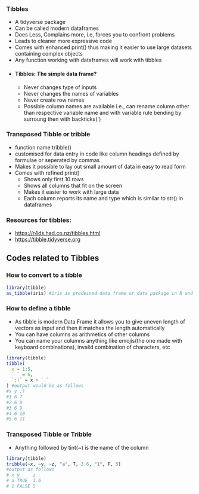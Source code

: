 ### Tibbles
- A tidyverse package
- Can be called modern dataframes
- Does Less, Complains more, i.e, forces you to confront problems
- Leads to cleaner more expressive code
- Comes with enhanced print() thus making it easier to use large datasets containing complex objects
- Any function working with dataframes will work with tibbles
- #### Tibbles: The simple data frame?
  - Never changes type of inputs
  - Never changes the names of variables
  - Never create row names
  - Possible column names are available i.e., can rename column other than respective variable name and with variable rule bending by surroung then with backticks(`)

### Transposed Tibble or tribble
- function name tribble()
- customised for data entry in code like column headings defined by formulae or seperated by commas
- Makes it possible to lay out small amount of data in easy to read form
- Comes with refined print()
  - Shows only first 10 rows
  - Shows all columns that fit on the screen
  - Makes it easier to work with large data
  - Each column reports its name and type which is similar to str() in dataframes
  
### Resources for tibbles: 
  - https://r4ds.had.co.nz/tibbles.html
  - https://tibble.tidyverse.org
  
## Codes related to Tibbles
### How to convert to a tibble
```r
library(tibble)
as_tibble(iris) #iris is predeined data frame or data package in R and as_tibble converts dataframe to tibble
```
### How to define a tibble
- As tibble is modern Data Frame it allows you to give uneven length of vectors as input and then it matches the length automatically
- You can have columns as arithmetics of other columns
- You can name your columns anything like emojis(the one made with keyboard combinations), invalid combination of characters, etc
```r
library(tibble)
tibble(
  x = 1:5,
  ` ` = 6,
  `;)` = x + ` `
) #output would be as follows
#x y ;)
#1 6 7
#2 6 8
#3 6 9
#4 6 10
#5 6 11 
```
### Transposed Tibble or Tribble
- Anything followed by tint(~) is the name of the column
```r
library(tibble)
tribble(~x, ~y, ~z, "a", T, 3.6, "1", F, 5)
#output as follows
# x y     z
# a TRUE  3.6
# 1 FALSE 5
```